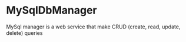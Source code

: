 # MySqlDbManager
MySql manager is a web service that make CRUD (create, read, update, delete) queries
